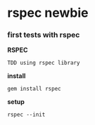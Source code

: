 # rspec newbie


### first tests with rspec


**RSPEC**

`TDD using rspec library`

**install**

`gem install rspec`

**setup**

`rspec --init`
